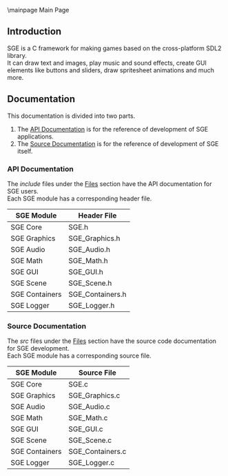 \mainpage Main Page

## Introduction
SGE is a C framework for making games based on the cross-platform SDL2 library.  
It can draw text and images, play music and sound effects, create GUI elements like buttons and sliders, draw spritesheet animations and much more.  

## Documentation
This documentation is divided into two parts.  
1. The [API Documentation](#api-documentation) is for the reference of development of SGE applications.
2. The [Source Documentation](#source-documentation) is for the reference of development of SGE itself.

### API Documentation
The *include* files under the [Files](files.html) section have the API documentation for SGE users.  
Each SGE module has a corresponding header file.

SGE Module     | Header File
----------     | -----------
SGE Core       | SGE.h
SGE Graphics   | SGE_Graphics.h
SGE Audio      | SGE_Audio.h
SGE Math       | SGE_Math.h
SGE GUI        | SGE_GUI.h
SGE Scene      | SGE_Scene.h
SGE Containers | SGE_Containers.h
SGE Logger     | SGE_Logger.h

### Source Documentation
The *src* files under the [Files](files.html) section have the source code documentation for SGE development.  
Each SGE module has a corresponding source file.

SGE Module     | Source File
----------     | -----------
SGE Core       | SGE.c
SGE Graphics   | SGE_Graphics.c
SGE Audio      | SGE_Audio.c
SGE Math       | SGE_Math.c
SGE GUI        | SGE_GUI.c
SGE Scene      | SGE_Scene.c
SGE Containers | SGE_Containers.c
SGE Logger     | SGE_Logger.c
